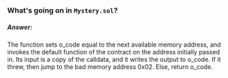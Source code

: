 ### What's going on in `Mystery.sol`?

##### Answer: <br>
The function sets o_code equal to the next available memory address, and invokes
the default function of the contract on the address initially passed in. Its input
is a copy of the calldata, and it writes the output to o_code. If it threw, then 
jump to the bad memory address 0x02. Else, return o_code.
